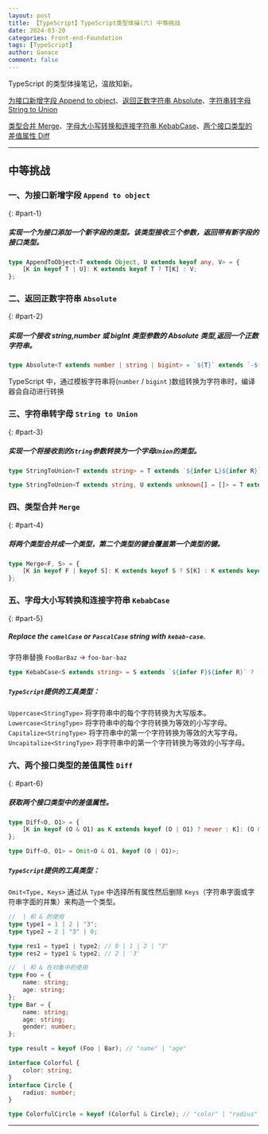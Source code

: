```yaml
---
layout: post
title: 【TypeScript】TypeScript类型体操(六) 中等挑战
date: 2024-03-20
categories: Front-end-Foundation
tags: [TypeScript]
author: Ganace
comment: false
---
```


TypeScript 的类型体操笔记，温故知新。

[为接口新增字段 Append to object](#part-1)、[返回正数字符串 Absolute](#part-2)、[字符串转字母 String to Union](#part-3)

[类型合并 Merge](#part-4)、[字母大小写转换和连接字符串 KebabCase](#part-5)、[两个接口类型的差值属性 Diff](#part-6)

---

## 中等挑战

### 一、为接口新增字段 `Append to object`

{: #part-1}

##### 实现一个为接口添加一个新字段的类型。该类型接收三个参数，返回带有新字段的接口类型。

```ts
type AppendToObject<T extends Object, U extends keyof any, V> = {
    [K in keyof T | U]: K extends keyof T ? T[K] : V;
};
```

### 二、返回正数字符串 `Absolute`

{: #part-2}

##### 实现一个接收 string,number 或 bigInt 类型参数的 Absolute 类型,返回一个正数字符串。

```ts
type Absolute<T extends number | string | bigint> = `${T}` extends `-${infer R}` ? `${R}` : `${T}`;
```

TypeScript 中，通过模板字符串将(`number` / `bigint` )数组转换为字符串时，编译器会自动进行转换

### 三、字符串转字母 `String to Union`

{: #part-3}

##### 实现一个将接收到的`String`参数转换为一个字母`Union`的类型。

```ts
type StringToUnion<T extends string> = T extends `${infer L}${infer R}` ? L | StringToUnion<R> : never;
```

```ts
type StringToUnion<T extends string, U extends unknown[] = []> = T extends `${infer L}${infer R}` ? StringToUnion<R, [...U, L]> : U[number];
```

### 四、类型合并 `Merge`

{: #part-4}

##### 将两个类型合并成一个类型，第二个类型的键会覆盖第一个类型的键。

```ts
type Merge<F, S> = {
    [K in keyof F | keyof S]: K extends keyof S ? S[K] : K extends keyof F ? F[K] : never;
};
```

### 五、字母大小写转换和连接字符串 `KebabCase`

{: #part-5}

##### Replace the `camelCase` or `PascalCase` string with `kebab-case`.

字符串替换 `FooBarBaz` -> `foo-bar-baz`

```ts
type KebabCase<S extends string> = S extends `${infer F}${infer R}` ? (R extends Uncapitalize<R> ? `${Uncapitalize<F>}${KebabCase<R>}` : `${Uncapitalize<F>}-${KebabCase<R>}`) : S;
```

##### `TypeScript`提供的工具类型：

`Uppercase<StringType>` 将字符串中的每个字符转换为大写版本。
`Lowercase<StringType>` 将字符串中的每个字符转换为等效的小写字母。
`Capitalize<StringType>` 将字符串中的第一个字符转换为等效的大写字母。
`Uncapitalize<StringType>` 将字符串中的第一个字符转换为等效的小写字母。

### 六、两个接口类型的差值属性 `Diff`

{: #part-6}

##### 获取两个接口类型中的差值属性。

```ts
type Diff<O, O1> = {
    [K in keyof (O & O1) as K extends keyof (O | O1) ? never : K]: (O & O1)[K];
};
```

```ts
type Diff<O, O1> = Omit<O & O1, keyof (O | O1)>;
```

##### `TypeScript`提供的工具类型：

`Omit<Type, Keys>` 通过从 `Type` 中选择所有属性然后删除 `Keys`（字符串字面或字符串字面的并集）来构造一个类型。

```ts
//  | 和 & 的使用
type type1 = 1 | 2 | "3";
type type2 = 2 | "3" | 0;

type res1 = type1 | type2; // 0 | 1 | 2 | "3"
type res2 = type1 & type2; // 2 | '3'
```

```ts
//  | 和 & 在对象中的使用
type Foo = {
    name: string;
    age: string;
};
type Bar = {
    name: string;
    age: string;
    gender: number;
};

type result = keyof (Foo | Bar); // "name" | "age"

interface Colorful {
    color: string;
}
interface Circle {
    radius: number;
}

type ColorfulCircle = keyof (Colorful & Circle); // "color" | "radius"
```

---

